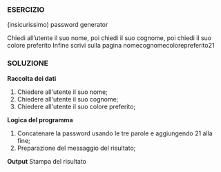 ### ESERCIZIO

(insicurissimo) password generator

Chiedi all’utente il suo nome,
poi chiedi il suo cognome,
poi chiedi il suo colore preferito
Infine scrivi sulla pagina nomecognomecolorepreferito21

### SOLUZIONE

**Raccolta dei dati**

1. Chiedere all'utente il suo nome;
2. Chiedere all'utente il suo cognome;
3. Chiedere all'utente il suo colore preferito;

**Logica del programma**

1. Concatenare la password usando le tre parole e aggiungendo 21 alla fine;
2. Preparazione del messaggio del risultato;

**Output**
Stampa del risultato
